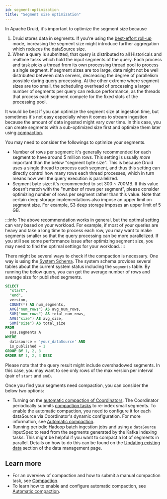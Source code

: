 ```yaml
---
id: segment-optimization
title: "Segment size optimization"
---
```


<!--
  ~ Licensed to the Apache Software Foundation (ASF) under one
  ~ or more contributor license agreements.  See the NOTICE file
  ~ distributed with this work for additional information
  ~ regarding copyright ownership.  The ASF licenses this file
  ~ to you under the Apache License, Version 2.0 (the
  ~ "License"); you may not use this file except in compliance
  ~ with the License.  You may obtain a copy of the License at
  ~
  ~   http://www.apache.org/licenses/LICENSE-2.0
  ~
  ~ Unless required by applicable law or agreed to in writing,
  ~ software distributed under the License is distributed on an
  ~ "AS IS" BASIS, WITHOUT WARRANTIES OR CONDITIONS OF ANY
  ~ KIND, either express or implied.  See the License for the
  ~ specific language governing permissions and limitations
  ~ under the License.
  -->


In Apache Druid, it's important to optimize the segment size because

  1. Druid stores data in segments. If you're using the [best-effort roll-up](../ingestion/rollup.md) mode,
  increasing the segment size might introduce further aggregation which reduces the dataSource size.
  2. When a query is submitted, that query is distributed to all Historicals and realtime tasks
  which hold the input segments of the query. Each process and task picks a thread from its own processing thread pool
  to process a single segment. If segment sizes are too large, data might not be well distributed between data
  servers, decreasing the degree of parallelism possible during query processing.
  At the other extreme where segment sizes are too small, the scheduling
  overhead of processing a larger number of segments per query can reduce
  performance, as the threads that process each segment compete for the fixed
  slots of the processing pool.

It would be best if you can optimize the segment size at ingestion time, but sometimes it's not easy
especially when it comes to stream ingestion because the amount of data ingested might vary over time. In this case,
you can create segments with a sub-optimized size first and optimize them later using [compaction](../data-management/compaction.md).

You may need to consider the followings to optimize your segments.

  - Number of rows per segment: it's generally recommended for each segment to have around 5 million rows.
  This setting is usually _more_ important than the below "segment byte size".
  This is because Druid uses a single thread to process each segment,
  and thus this setting can directly control how many rows each thread processes,
  which in turn means how well the query execution is parallelized.
  - Segment byte size: it's recommended to set 300 ~ 700MB. If this value
  doesn't match with the "number of rows per segment", please consider optimizing
  number of rows per segment rather than this value. Note that certain deep storage
  implementations also impose an upper limit on segment size. For example, S3 deep
  storage imposes an upper limit of 5 GB.

:::info
 The above recommendation works in general, but the optimal setting can
 vary based on your workload. For example, if most of your queries
 are heavy and take a long time to process each row, you may want to make
 segments smaller so that the query processing can be more parallelized.
 If you still see some performance issue after optimizing segment size,
 you may need to find the optimal settings for your workload.
:::

There might be several ways to check if the compaction is necessary. One way
is using the [System Schema](../querying/sql-metadata-tables.md#system-schema). The
system schema provides several tables about the current system status including the `segments` table.
By running the below query, you can get the average number of rows and average size for published segments.

```sql
SELECT
  "start",
  "end",
  version,
  COUNT(*) AS num_segments,
  AVG("num_rows") AS avg_num_rows,
  SUM("num_rows") AS total_num_rows,
  AVG("size") AS avg_size,
  SUM("size") AS total_size
FROM
  sys.segments A
WHERE
  datasource = 'your_dataSource' AND
  is_published = 1
GROUP BY 1, 2, 3
ORDER BY 1, 2, 3 DESC
```

Please note that the query result might include overshadowed segments.
In this case, you may want to see only rows of the max version per interval (pair of `start` and `end`).

Once you find your segments need compaction, you can consider the below two options:

  - Turning on the [automatic compaction of Coordinators](../design/coordinator.md#automatic-compaction).
  The Coordinator periodically submits [compaction tasks](../ingestion/tasks.md#compact) to re-index small segments.
  To enable the automatic compaction, you need to configure it for each dataSource via Coordinator's dynamic configuration.
  For more information, see [Automatic compaction](../data-management/automatic-compaction.md).
  - Running periodic Hadoop batch ingestion jobs and using a `dataSource`
  inputSpec to read from the segments generated by the Kafka indexing tasks. This might be helpful if you want to compact a lot of segments in parallel.
  Details on how to do this can be found on the [Updating existing data](../data-management/update.md) section
  of the data management page.

## Learn more
* For an overview of compaction and how to submit a manual compaction task, see [Compaction](../data-management/compaction.md).
* To learn how to enable and configure automatic compaction, see [Automatic compaction](../data-management/automatic-compaction.md).

